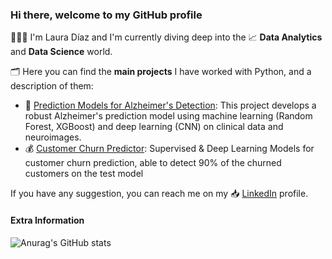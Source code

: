 ### Hi there, welcome to my GitHub profile

👨🏽‍💻 I'm Laura Díaz and I'm currently diving deep into the 📈 **Data Analytics** and **Data Science** world. 

🗂 Here you can find the **main projects** I have worked with Python, and a description of them:
* 🧠 [Prediction Models for Alzheimer's Detection](https://github.com/lauradiazmm/Alzheimer-s-Project): This project develops a robust Alzheimer's prediction model using machine learning (Random Forest, XGBoost) and deep learning (CNN) on clinical data and neuroimages.
* 💰 [Customer Churn Predictor](): Supervised & Deep Learning Models for customer churn prediction, able to detect 90% of the churned customers on the test model

If you have any suggestion, you can reach me on my 📥 [LinkedIn](https://www.linkedin.com/in/laura-d-95559187/) profile.

#### Extra Information

![Anurag's GitHub stats](https://github-readme-stats.vercel.app/api?username=lauradiazmm&show_icons=true&theme=radical)






